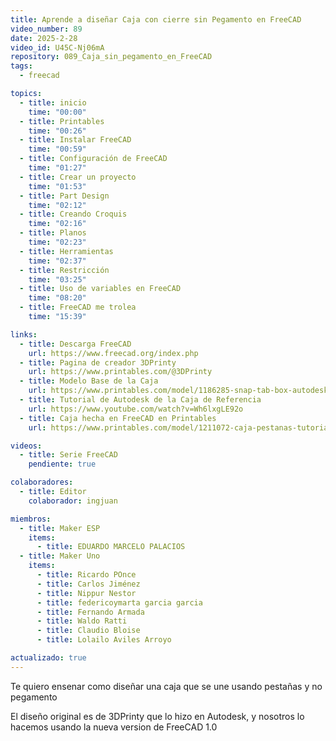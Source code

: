 ```yaml
---
title: Aprende a diseñar Caja con cierre sin Pegamento en FreeCAD
video_number: 89
date: 2025-2-28
video_id: U45C-Nj06mA
repository: 089_Caja_sin_pegamento_en_FreeCAD
tags:
  - freecad

topics:
  - title: inicio
    time: "00:00"
  - title: Printables
    time: "00:26"
  - title: Instalar FreeCAD
    time: "00:59"
  - title: Configuración de FreeCAD
    time: "01:27"
  - title: Crear un proyecto
    time: "01:53"
  - title: Part Design
    time: "02:12"
  - title: Creando Croquis
    time: "02:16"
  - title: Planos
    time: "02:23"
  - title: Herramientas
    time: "02:37"
  - title: Restricción
    time: "03:25"
  - title: Uso de variables en FreeCAD
    time: "08:20"
  - title: FreeCAD me trolea
    time: "15:39"

links:
  - title: Descarga FreeCAD
    url: https://www.freecad.org/index.php
  - title: Pagina de creador 3DPrinty
    url: https://www.printables.com/@3DPrinty
  - title: Modelo Base de la Caja
    url: https://www.printables.com/model/1186285-snap-tab-box-autodesk-fusion-tutorial
  - title: Tutorial de Autodesk de la Caja de Referencia
    url: https://www.youtube.com/watch?v=Wh6lxgLE92o
  - title: Caja hecha en FreeCAD en Printables
    url: https://www.printables.com/model/1211072-caja-pestanas-tutorial-freecad

videos:
  - title: Serie FreeCAD
    pendiente: true

colaboradores:
  - title: Editor
    colaborador: ingjuan

miembros:
  - title: Maker ESP
    items:
      - title: EDUARDO MARCELO PALACIOS
  - title: Maker Uno
    items:
      - title: Ricardo POnce
      - title: Carlos Jiménez
      - title: Nippur Nestor
      - title: federicoymarta garcia garcia
      - title: Fernando Armada
      - title: Waldo Ratti
      - title: Claudio Bloise
      - title: Lolailo Aviles Arroyo

actualizado: true
---
```


Te quiero ensenar como diseñar una caja que se une usando pestañas y no pegamento

El diseño original es de 3DPrinty que lo hizo en Autodesk, y nosotros lo hacemos usando la nueva version de FreeCAD 1.0